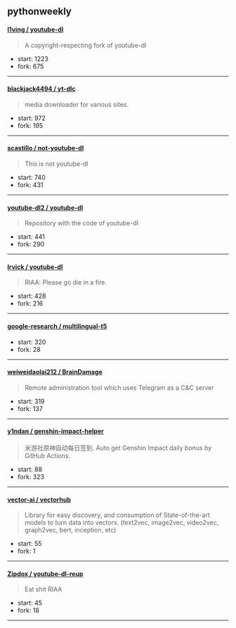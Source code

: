 ## pythonweekly

#### [l1ving / youtube-dl](https://github.com/l1ving/youtube-dl)

> A copyright-respecting fork of youtube-dl

+ start: 1223
+ fork: 675

----


#### [blackjack4494 / yt-dlc](https://github.com/blackjack4494/yt-dlc)

> media downloader for various sites.

+ start: 972
+ fork: 195

----


#### [scastillo / not-youtube-dl](https://github.com/scastillo/not-youtube-dl)

> This is not youtube-dl

+ start: 740
+ fork: 431

----


#### [youtube-dl2 / youtube-dl](https://github.com/youtube-dl2/youtube-dl)

> Repository with the code of youtube-dl

+ start: 441
+ fork: 290

----


#### [lrvick / youtube-dl](https://github.com/lrvick/youtube-dl)

> RIAA: Please go die in a fire.

+ start: 428
+ fork: 216

----


#### [google-research / multilingual-t5](https://github.com/google-research/multilingual-t5)

> 

+ start: 320
+ fork: 28

----


#### [weiweidaolai212 / BrainDamage](https://github.com/weiweidaolai212/BrainDamage)

> Remote administration tool which uses Telegram as a C&C server

+ start: 319
+ fork: 137

----


#### [y1ndan / genshin-impact-helper](https://github.com/y1ndan/genshin-impact-helper)

> 米游社原神自动每日签到. Auto get Genshin Impact daily bonus by GitHub Actions.

+ start: 88
+ fork: 323

----


#### [vector-ai / vectorhub](https://github.com/vector-ai/vectorhub)

> Library for easy discovery, and consumption of State-of-the-art models to turn data into vectors. (text2vec, image2vec, video2vec, graph2vec, bert, inception, etc)

+ start: 55
+ fork: 1

----


#### [Zipdox / youtube-dl-reup](https://github.com/Zipdox/youtube-dl-reup)

> Eat shit RIAA

+ start: 45
+ fork: 18

----

